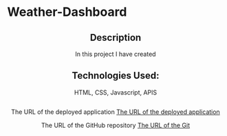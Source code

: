 # Weather-Dashboard

<!DOCTYPE html>

<html lang="en-us">
    <head>
        <meta charset="UTF-8" />
    </head>
    <header>
        <h2>
            Description
        </h2>
            <p>
                In this project I have created 
            </p>
        <h2>
            Technologies Used:
        </h2>   
            <p>
                HTML, CSS, Javascript, APIS
            </p>
    <header>
    <section>
      <img src="">
    </section>
    <section>
        <p>
            The URL of the deployed application
            <a href="">The URL of the deployed application</a>
        </p>
    </section>
    <section>
        <p>
            The URL of the GitHub repository 
            <a href="">The URL of the Git</a>
        </p>
    </section>
    
